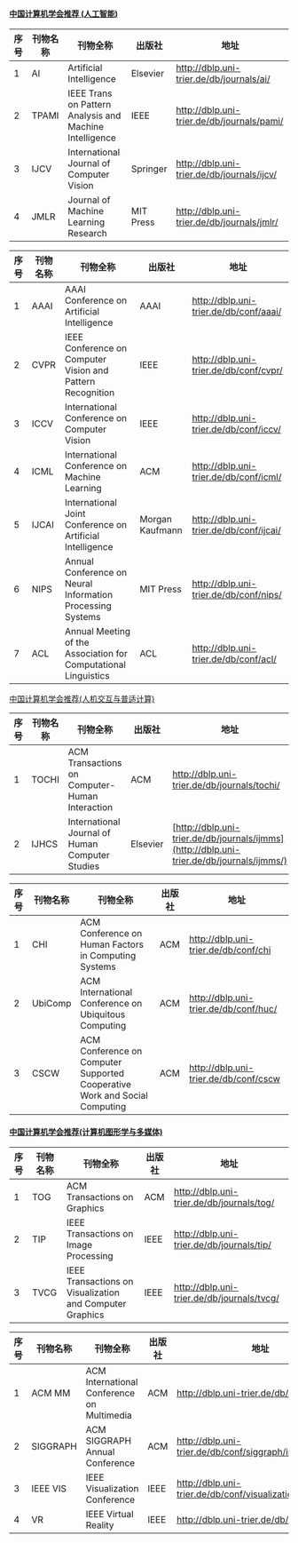 #### [中国计算机学会推荐 (人工智能)](https://www.ccf.org.cn/xspj/rgzn/)

| 序号 | 刊物名称 | 刊物全称                                                | 出版社    | 地址                                         |
| ---- | -------- | ------------------------------------------------------- | --------- | -------------------------------------------- |
| 1    | AI       | Artificial Intelligence                                 | Elsevier  | <http://dblp.uni-trier.de/db/journals/ai/>   |
| 2    | TPAMI    | IEEE Trans on Pattern Analysis and Machine Intelligence | IEEE      | <http://dblp.uni-trier.de/db/journals/pami/> |
| 3    | IJCV     | International Journal of Computer Vision                | Springer  | http://dblp.uni-trier.de/db/journals/ijcv/   |
| 4    | JMLR     | Journal of Machine Learning Research                    | MIT Press | http://dblp.uni-trier.de/db/journals/jmlr/   |



| 序号 | 刊物名称 | 刊物全称                                                     | 出版社          | 地址                                      |
| ---- | -------- | ------------------------------------------------------------ | --------------- | ----------------------------------------- |
| 1    | AAAI     | AAAI Conference on Artificial Intelligence                   | AAAI            | <http://dblp.uni-trier.de/db/conf/aaai/>  |
| 2    | CVPR     | IEEE Conference on Computer Vision and Pattern Recognition   | IEEE            | <http://dblp.uni-trier.de/db/conf/cvpr/>  |
| 3    | ICCV     | International Conference on Computer Vision                  | IEEE            | <http://dblp.uni-trier.de/db/conf/iccv/>  |
| 4    | ICML     | International Conference on Machine Learning                 | ACM             | <http://dblp.uni-trier.de/db/conf/icml/>  |
| 5    | IJCAI    | International Joint Conference on Artificial Intelligence    | Morgan Kaufmann | <http://dblp.uni-trier.de/db/conf/ijcai/> |
| 6    | NIPS     | Annual Conference on Neural Information Processing Systems   | MIT Press       | <http://dblp.uni-trier.de/db/conf/nips/>  |
| 7    | ACL      | Annual Meeting of the Association for Computational Linguistics | ACL             | <http://dblp.uni-trier.de/db/conf/acl/>   |



[中国计算机学会推荐(人机交互与普适计算)](https://www.ccf.org.cn/xspj/rjjhypsjs/)


| 序号 | 刊物名称 | 刊物全称                                                | 出版社    | 地址                                     |
| ---- | -------- | ------------------------------------------------------- | --------- | ---------------------------------------- |
| 1    | TOCHI | ACM Transactions on Computer-Human Interaction | ACM | <http://dblp.uni-trier.de/db/journals/tochi/> |
| 2    | IJHCS | International Journal of Human Computer Studies | Elsevier | [http://dblp.uni-trier.de/db/journals/ijmms](http://dblp.uni-trier.de/db/journals/ijmms/) |




| 序号 | 刊物名称 | 刊物全称                                                | 出版社    | 地址                                     |
| ---- | -------- | ------------------------------------------------------- | --------- | ---------------------------------------- |
| 1    | CHI | ACM Conference on Human Factors in Computing Systems | ACM | <http://dblp.uni-trier.de/db/conf/chi> |
| 2    | UbiComp | ACM International Conference on Ubiquitous Computing | ACM | <http://dblp.uni-trier.de/db/conf/huc/> |
| 3    | CSCW | ACM Conference on Computer Supported Cooperative Work and Social Computing | ACM | <http://dblp.uni-trier.de/db/conf/cscw> |

  

#### [中国计算机学会推荐(计算机图形学与多媒体)](https://www.ccf.org.cn/xspj/jsjtxxydmt/)


| 序号 | 刊物名称 | 刊物全称                                                | 出版社    | 地址                                     |
| ---- | -------- | ------------------------------------------------------- | --------- | ---------------------------------------- |
| 1    | TOG | ACM Transactions on Graphics | ACM | <http://dblp.uni-trier.de/db/journals/tog/> |
| 2    | TIP | IEEE Transactions on Image Processing | IEEE | <http://dblp.uni-trier.de/db/journals/tip/> |
| 3    | TVCG | IEEE Transactions on Visualization and Computer Graphics | IEEE | <http://dblp.uni-trier.de/db/journals/tvcg/> |



| 序号 | 刊物名称 | 刊物全称                                                | 出版社    | 地址                                     |
| ---- | -------- | ------------------------------------------------------- | --------- | ---------------------------------------- |
| 1    | ACM MM | ACM International Conference on Multimedia | ACM | <http://dblp.uni-trier.de/db/conf/mm/> |
| 2    | SIGGRAPH | ACM SIGGRAPH Annual Conference | ACM | <http://dblp.uni-trier.de/db/conf/siggraph/index.html> |
| 3    | IEEE VIS | IEEE Visualization Conference | IEEE | <http://dblp.uni-trier.de/db/conf/visualization/index.html> |
| 4    | VR | IEEE Virtual Reality | IEEE |<http://dblp.uni-trier.de/db/conf/vr/>|



